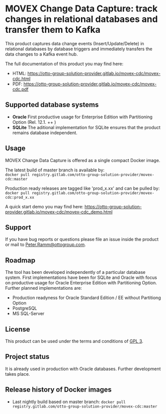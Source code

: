 # MOVEX Change Data Capture: track changes in relational databases and transfer them to Kafka

This product captures data change events (Insert/Update/Delete) in relational databases by database triggers and immediately transfers the data changes to a Kafka event hub.

The full documentation of this product you may find here:
- HTML: https://otto-group-solution-provider.gitlab.io/movex-cdc/movex-cdc.html
- PDF: https://otto-group-solution-provider.gitlab.io/movex-cdc/movex-cdc.pdf

## Supported database systems
- <b>Oracle</b> First productive usage for Enterprise Edition with Partitioning Option (Rel. 12.1. ++ )
- <b>SQLite</b> The aditional implementation for SQLite ensures that the product remains database independent.


## Usage
MOVEX Change Data Capture is offered as a single compact Docker image.

The latest build of master branch is available by:<br/>
`docker pull registry.gitlab.com/otto-group-solution-provider/movex-cdc:master`

Production ready releases are tagged like 'prod_x.xx' and can be pulled by:<br/>
`docker pull registry.gitlab.com/otto-group-solution-provider/movex-cdc:prod_x.xx`

A quick start demo you may find here: https://otto-group-solution-provider.gitlab.io/movex-cdc/movex-cdc_demo.html

## Support
If you have bug reports or questions please file an issue inside the product or mail to Peter.Ramm@ottogroup.com.

## Roadmap
The tool has been developed independently of a particular database system.
First implementations have been for SQLite and Oracle with focus on productive usage for Oracle Enterprise Edition with Partitioning Option.
<br/>
Further planned implementations are:
- Production readyness for Oracle Standard Edition / EE without Partitiong Option
- PostgreSQL
- MS SQL-Server

## License
This product can be used under the terms and conditions of [GPL 3](https://gitlab.com/otto-group-solution-provider/movex-cdc/-/blob/master/LICENSE).

## Project status
It is already used in production with Oracle databases.
Further development takes place.

## Release history of Docker images
* Last nightly build based on master branch: 
  `docker pull registry.gitlab.com/otto-group-solution-provider/movex-cdc:master`
